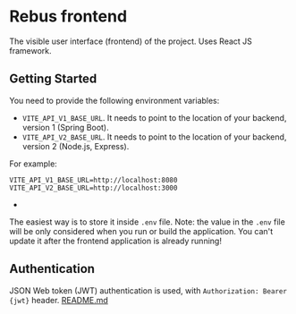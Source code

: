 # Rebus frontend

The visible user interface (frontend) of the project. Uses React JS framework.

## Getting Started

You need to provide the following environment variables:

* `VITE_API_V1_BASE_URL`. It needs to point to the location of your backend, version 1 (Spring
  Boot).
* `VITE_API_V2_BASE_URL`. It needs to point to the location of your backend, version 2 (Node.js,
  Express).
 
For example:

```
VITE_API_V1_BASE_URL=http://localhost:8080
VITE_API_V2_BASE_URL=http://localhost:3000
```

*

The easiest way is to store it inside `.env` file. Note: the value in the `.env` file will be only
considered when you run or build the application. You can't update it after the frontend application
is already running!

## Authentication

JSON Web token (JWT) authentication is used, with `Authorization: Bearer {jwt}` header.
[README.md](..%2Fbackend%2FREADME.md)
